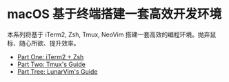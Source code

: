 # macOS 基于终端搭建一套高效开发环境

本系列将基于 iTerm2, Zsh, Tmux, NeoVim 搭建一套高效的编程环境。抛弃鼠标、随心所欲、提升效率。

- [Part One: iTerm2 + Zsh](./part1-iterm2-zsh.md)
- [Part Two: Tmux's Guide](./part2-tmux-guide.md)
- [Part Tree: LunarVim's Guide](./part3-lunarvim-guide.md)

